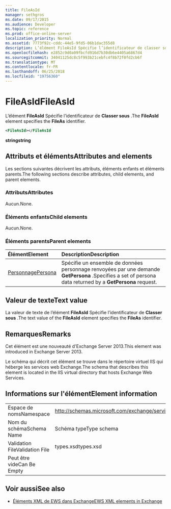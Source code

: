 ```yaml
---
title: FileAsId
manager: sethgros
ms.date: 09/17/2015
ms.audience: Developer
ms.topic: reference
ms.prod: office-online-server
localization_priority: Normal
ms.assetid: 7773f92c-cddc-44e5-9fd5-06b1dac355d8
description: L’élément FileAsId Spécifie l’identificateur de classer sous.
ms.openlocfilehash: e2852c9d0a09fbcfd916d7b30db6e4405a6867d4
ms.sourcegitcommit: 34041125dc8c5f993b21cebfc4f8b72f0fd2cb6f
ms.translationtype: MT
ms.contentlocale: fr-FR
ms.lasthandoff: 06/25/2018
ms.locfileid: "19756360"
---
```

# <a name="fileasid"></a><span data-ttu-id="bbccc-103">FileAsId</span><span class="sxs-lookup"><span data-stu-id="bbccc-103">FileAsId</span></span>

<span data-ttu-id="bbccc-104">L’élément **FileAsId** Spécifie l’identificateur de **Classer sous** .</span><span class="sxs-lookup"><span data-stu-id="bbccc-104">The **FileAsId** element specifies the **FileAs** identifier.</span></span> 
  
```XML
<FileAsId></FileAsId
```

 <span data-ttu-id="bbccc-105">**string**</span><span class="sxs-lookup"><span data-stu-id="bbccc-105">**string**</span></span>
## <a name="attributes-and-elements"></a><span data-ttu-id="bbccc-106">Attributs et éléments</span><span class="sxs-lookup"><span data-stu-id="bbccc-106">Attributes and elements</span></span>

<span data-ttu-id="bbccc-107">Les sections suivantes décrivent les attributs, éléments enfants et éléments parents.</span><span class="sxs-lookup"><span data-stu-id="bbccc-107">The following sections describe attributes, child elements, and parent elements.</span></span>
  
### <a name="attributes"></a><span data-ttu-id="bbccc-108">Attributs</span><span class="sxs-lookup"><span data-stu-id="bbccc-108">Attributes</span></span>

<span data-ttu-id="bbccc-109">Aucun.</span><span class="sxs-lookup"><span data-stu-id="bbccc-109">None.</span></span>
  
### <a name="child-elements"></a><span data-ttu-id="bbccc-110">Éléments enfants</span><span class="sxs-lookup"><span data-stu-id="bbccc-110">Child elements</span></span>

<span data-ttu-id="bbccc-111">Aucun.</span><span class="sxs-lookup"><span data-stu-id="bbccc-111">None.</span></span>
  
### <a name="parent-elements"></a><span data-ttu-id="bbccc-112">Éléments parents</span><span class="sxs-lookup"><span data-stu-id="bbccc-112">Parent elements</span></span>

|<span data-ttu-id="bbccc-113">**Élément**</span><span class="sxs-lookup"><span data-stu-id="bbccc-113">**Element**</span></span>|<span data-ttu-id="bbccc-114">**Description**</span><span class="sxs-lookup"><span data-stu-id="bbccc-114">**Description**</span></span>|
|:-----|:-----|
|[<span data-ttu-id="bbccc-115">Personnage</span><span class="sxs-lookup"><span data-stu-id="bbccc-115">Persona</span></span>](persona.md) <br/> |<span data-ttu-id="bbccc-116">Spécifie un ensemble de données personnage renvoyées par une demande **GetPersona** .</span><span class="sxs-lookup"><span data-stu-id="bbccc-116">Specifies a set of persona data returned by a **GetPersona** request.</span></span>  <br/> |
   
## <a name="text-value"></a><span data-ttu-id="bbccc-117">Valeur de texte</span><span class="sxs-lookup"><span data-stu-id="bbccc-117">Text value</span></span>

<span data-ttu-id="bbccc-118">La valeur de texte de l’élément **FileAsId** Spécifie l’identificateur de **Classer sous** .</span><span class="sxs-lookup"><span data-stu-id="bbccc-118">The text value of the **FileAsId** element specifies the **FileAs** identifier.</span></span> 
  
## <a name="remarks"></a><span data-ttu-id="bbccc-119">Remarques</span><span class="sxs-lookup"><span data-stu-id="bbccc-119">Remarks</span></span>

<span data-ttu-id="bbccc-120">Cet élément est une nouveauté d'Exchange Server 2013.</span><span class="sxs-lookup"><span data-stu-id="bbccc-120">This element was introduced in Exchange Server 2013.</span></span>
  
<span data-ttu-id="bbccc-121">Le schéma qui décrit cet élément se trouve dans le répertoire virtuel IIS qui héberge les services web Exchange.</span><span class="sxs-lookup"><span data-stu-id="bbccc-121">The schema that describes this element is located in the IIS virtual directory that hosts Exchange Web Services.</span></span>
  
## <a name="element-information"></a><span data-ttu-id="bbccc-122">Informations sur l'élément</span><span class="sxs-lookup"><span data-stu-id="bbccc-122">Element information</span></span>

|||
|:-----|:-----|
|<span data-ttu-id="bbccc-123">Espace de noms</span><span class="sxs-lookup"><span data-stu-id="bbccc-123">Namespace</span></span>  <br/> |http://schemas.microsoft.com/exchange/services/2006/types  <br/> |
|<span data-ttu-id="bbccc-124">Nom du schéma</span><span class="sxs-lookup"><span data-stu-id="bbccc-124">Schema Name</span></span>  <br/> |<span data-ttu-id="bbccc-125">Schéma type</span><span class="sxs-lookup"><span data-stu-id="bbccc-125">Type schema</span></span>  <br/> |
|<span data-ttu-id="bbccc-126">Validation File</span><span class="sxs-lookup"><span data-stu-id="bbccc-126">Validation File</span></span>  <br/> |<span data-ttu-id="bbccc-127">types.xsd</span><span class="sxs-lookup"><span data-stu-id="bbccc-127">types.xsd</span></span>  <br/> |
|<span data-ttu-id="bbccc-128">Peut être vide</span><span class="sxs-lookup"><span data-stu-id="bbccc-128">Can Be Empty</span></span>  <br/> ||
   
## <a name="see-also"></a><span data-ttu-id="bbccc-129">Voir aussi</span><span class="sxs-lookup"><span data-stu-id="bbccc-129">See also</span></span>



- [<span data-ttu-id="bbccc-130">Éléments XML de EWS dans Exchange</span><span class="sxs-lookup"><span data-stu-id="bbccc-130">EWS XML elements in Exchange</span></span>](ews-xml-elements-in-exchange.md)

